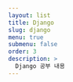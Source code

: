 ```yaml
---
layout: list
title: Django
slug: django
menu: true
submenu: false
order: 3
description: >
  Django 공부 내용
---
```

